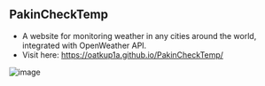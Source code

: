 ## PakinCheckTemp
- A website for monitoring weather in any cities around the world, integrated with OpenWeather API.
- Visit here: https://oatkup1a.github.io/PakinCheckTemp/

![image](https://github.com/oatkup1a/PakinCheckTemp/assets/26104458/9dac7181-5114-462d-80aa-8807d76df616)

